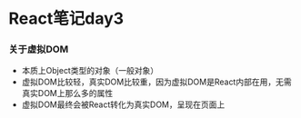 # React笔记day3

### 关于虚拟DOM

- 本质上Object类型的对象（一般对象）
- 虚拟DOM比较轻，真实DOM比较重，因为虚拟DOM是React内部在用，无需真实DOM上那么多的属性
- 虚拟DOM最终会被React转化为真实DOM，呈现在页面上

